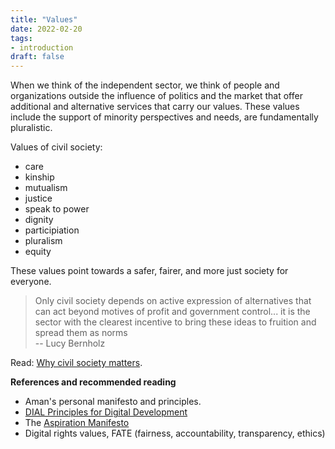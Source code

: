 ```yaml
---
title: "Values"
date: 2022-02-20
tags:
- introduction
draft: false
---
```


When we think of the independent sector, we think of people and organizations outside the influence of politics and the market that offer additional and alternative services that carry our values. These values include the support of minority perspectives and needs, are fundamentally pluralistic. 

Values of civil society:
* care
* kinship
* mutualism
* justice
* speak to power
* dignity
* participiation
* pluralism
* equity

These values point towards a safer, fairer, and more just society for everyone. 

> Only civil society depends on active expression of alternatives that can act beyond motives of profit and government control... 
> it is the sector with the clearest incentive to bring these ideas to fruition and spread them as norms <br /> 
> -- Lucy Bernholz

Read: [Why civil society matters](why-is-civil-society-important.md).

**References and recommended reading**
* Aman's personal manifesto and principles. 
* [DIAL Principles for Digital Development](https://digitalprinciples.org/)
* The [Aspiration Manifesto](https://aspirationtech.org/publications/manifesto)
* Digital rights values, FATE (fairness, accountability, transparency, ethics)
